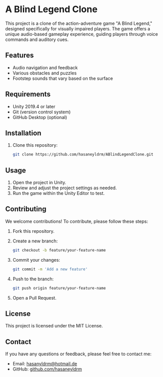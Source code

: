 # A Blind Legend Clone

This project is a clone of the action-adventure game "A Blind Legend," designed specifically for visually impaired players. The game offers a unique audio-based gameplay experience, guiding players through voice commands and auditory cues.

## Features

- Audio navigation and feedback
- Various obstacles and puzzles
- Footstep sounds that vary based on the surface

## Requirements

- Unity 2019.4 or later
- Git (version control system)
- GitHub Desktop (optional)

## Installation

1. Clone this repository:

    ```sh
    git clone https://github.com/hasaneyldrm/ABlindLegendClone.git
    ```

## Usage

1. Open the project in Unity.
2. Review and adjust the project settings as needed.
3. Run the game within the Unity Editor to test.

## Contributing

We welcome contributions! To contribute, please follow these steps:

1. Fork this repository.
2. Create a new branch:

    ```sh
    git checkout -b feature/your-feature-name
    ```

3. Commit your changes:

    ```sh
    git commit -m 'Add a new feature'
    ```

4. Push to the branch:

    ```sh
    git push origin feature/your-feature-name
    ```

5. Open a Pull Request.

## License

This project is licensed under the MIT License.

## Contact

If you have any questions or feedback, please feel free to contact me:

- Email: hasanyldrm@hotmail.de
- GitHub: [github.com/hasaneyldrm](https://github.com/hasaneyldrm)

